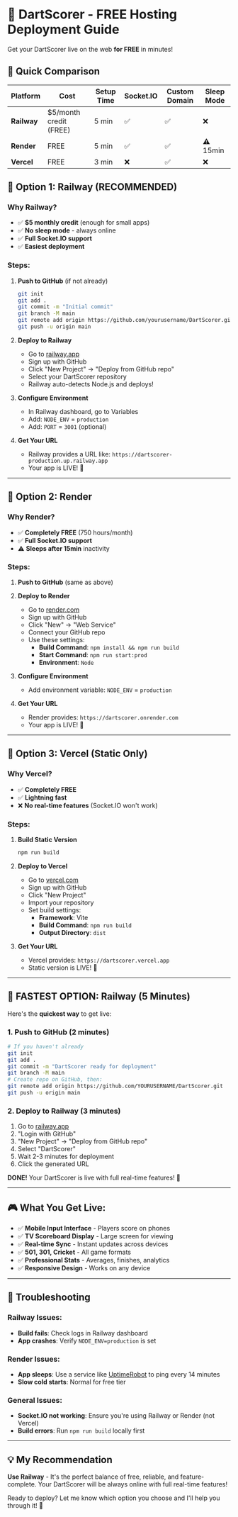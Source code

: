 # 🚀 DartScorer - FREE Hosting Deployment Guide

Get your DartScorer live on the web **for FREE** in minutes!

## 🎯 Quick Comparison

| Platform | Cost | Setup Time | Socket.IO | Custom Domain | Sleep Mode |
|----------|------|------------|-----------|---------------|------------|
| **Railway** | $5/month credit (FREE) | 5 min | ✅ | ✅ | ❌ |
| **Render** | FREE | 5 min | ✅ | ✅ | ⚠️ 15min |
| **Vercel** | FREE | 3 min | ❌ | ✅ | ❌ |

## 🥇 **Option 1: Railway (RECOMMENDED)**

### Why Railway?
- ✅ **$5 monthly credit** (enough for small apps)
- ✅ **No sleep mode** - always online
- ✅ **Full Socket.IO support**
- ✅ **Easiest deployment**

### Steps:
1. **Push to GitHub** (if not already)
   ```bash
   git init
   git add .
   git commit -m "Initial commit"
   git branch -M main
   git remote add origin https://github.com/yourusername/DartScorer.git
   git push -u origin main
   ```

2. **Deploy to Railway**
   - Go to [railway.app](https://railway.app)
   - Sign up with GitHub
   - Click "New Project" → "Deploy from GitHub repo"
   - Select your DartScorer repository
   - Railway auto-detects Node.js and deploys!

3. **Configure Environment**
   - In Railway dashboard, go to Variables
   - Add: `NODE_ENV` = `production`
   - Add: `PORT` = `3001` (optional)

4. **Get Your URL**
   - Railway provides a URL like: `https://dartscorer-production.up.railway.app`
   - Your app is LIVE! 🎉

---

## 🥈 **Option 2: Render**

### Why Render?
- ✅ **Completely FREE** (750 hours/month)
- ✅ **Full Socket.IO support**
- ⚠️ **Sleeps after 15min** inactivity

### Steps:
1. **Push to GitHub** (same as above)

2. **Deploy to Render**
   - Go to [render.com](https://render.com)
   - Sign up with GitHub
   - Click "New" → "Web Service"
   - Connect your GitHub repo
   - Use these settings:
     - **Build Command**: `npm install && npm run build`
     - **Start Command**: `npm run start:prod`
     - **Environment**: `Node`

3. **Configure Environment**
   - Add environment variable: `NODE_ENV` = `production`

4. **Get Your URL**
   - Render provides: `https://dartscorer.onrender.com`
   - Your app is LIVE! 🎉

---

## 🥉 **Option 3: Vercel (Static Only)**

### Why Vercel?
- ✅ **Completely FREE**
- ✅ **Lightning fast**
- ❌ **No real-time features** (Socket.IO won't work)

### Steps:
1. **Build Static Version**
   ```bash
   npm run build
   ```

2. **Deploy to Vercel**
   - Go to [vercel.com](https://vercel.com)
   - Sign up with GitHub
   - Click "New Project"
   - Import your repository
   - Set build settings:
     - **Framework**: Vite
     - **Build Command**: `npm run build`
     - **Output Directory**: `dist`

3. **Get Your URL**
   - Vercel provides: `https://dartscorer.vercel.app`
   - Static version is LIVE! 🎉

---

## 🚀 **FASTEST OPTION: Railway (5 Minutes)**

Here's the **quickest way** to get live:

### 1. Push to GitHub (2 minutes)
```bash
# If you haven't already
git init
git add .
git commit -m "DartScorer ready for deployment"
git branch -M main
# Create repo on GitHub, then:
git remote add origin https://github.com/YOURUSERNAME/DartScorer.git
git push -u origin main
```

### 2. Deploy to Railway (3 minutes)
1. Go to [railway.app](https://railway.app)
2. "Login with GitHub"
3. "New Project" → "Deploy from GitHub repo"
4. Select "DartScorer"
5. Wait 2-3 minutes for deployment
6. Click the generated URL

**DONE!** Your DartScorer is live with full real-time features! 🎯

---

## 🎮 **What You Get Live:**

- ✅ **Mobile Input Interface** - Players score on phones
- ✅ **TV Scoreboard Display** - Large screen for viewing
- ✅ **Real-time Sync** - Instant updates across devices
- ✅ **501, 301, Cricket** - All game formats
- ✅ **Professional Stats** - Averages, finishes, analytics
- ✅ **Responsive Design** - Works on any device

---

## 🔧 **Troubleshooting**

### Railway Issues:
- **Build fails**: Check logs in Railway dashboard
- **App crashes**: Verify `NODE_ENV=production` is set

### Render Issues:
- **App sleeps**: Use a service like [UptimeRobot](https://uptimerobot.com) to ping every 14 minutes
- **Slow cold starts**: Normal for free tier

### General Issues:
- **Socket.IO not working**: Ensure you're using Railway or Render (not Vercel)
- **Build errors**: Run `npm run build` locally first

---

## 💡 **My Recommendation**

**Use Railway** - It's the perfect balance of free, reliable, and feature-complete. Your DartScorer will be always online with full real-time features!

Ready to deploy? Let me know which option you choose and I'll help you through it! 🚀